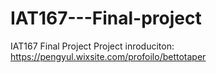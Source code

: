 # IAT167---Final-project
IAT167 Final Project 
Project inroduciton: https://pengyul.wixsite.com/profoilo/bettotaper

